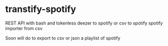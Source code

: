 # transtify-spotify
REST API with bash and tokenless
deezer to spotify 
or csv to spotify 
spotify importer from csv


Soon will do to export to csv or json a playlist of spotify
